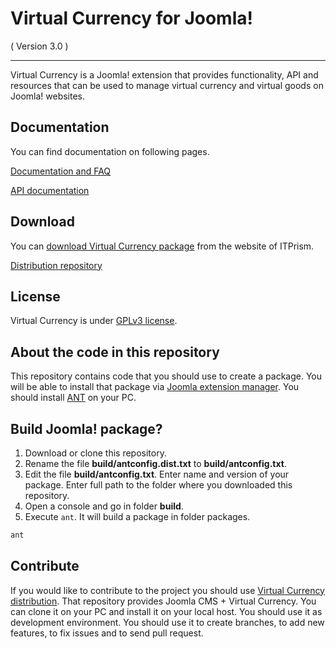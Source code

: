 Virtual Currency for Joomla! 
==========================
( Version 3.0 )
- - -

Virtual Currency is a Joomla! extension that provides functionality, API and resources that can be used to manage virtual currency and virtual goods on Joomla! websites.

## Documentation
You can find documentation on following pages.

[Documentation and FAQ](http://itprism.com/help/111-virtual-currency-documentation)

[API documentation](http://cdn.itprism.com/api/virtualcurrency/index.html)

## Download
You can [download Virtual Currency package](http://itprism.com/free-joomla-extensions/ecommerce-gamification/virtual-currency-accounts-manager) from the website of ITPrism.

[Distribution repository](https://github.com/ITPrism/VirtualCurrencyDistribution)

## License
Virtual Currency is under [GPLv3 license](http://www.gnu.org/licenses/gpl-3.0.en.html).

## About the code in this repository
This repository contains code that you should use to create a package. You will be able to install that package via [Joomla extension manager](https://docs.joomla.org/Help25:Extensions_Extension_Manager_Install).
You should install [ANT](http://ant.apache.org/) on your PC.

## Build Joomla! package?
1. Download or clone this repository.
2. Rename the file __build/antconfig.dist.txt__ to __build/antconfig.txt__.
3. Edit the file __build/antconfig.txt__. Enter name and version of your package. Enter full path to the folder where you downloaded this repository.
4. Open a console and go in folder __build__.
5. Execute `ant`. It will build a package in folder packages.

```bash
ant
```

## Contribute
If you would like to contribute to the project you should use [Virtual Currency distribution](https://github.com/ITPrism/VirtualCurrencyDistribution). That repository provides Joomla CMS + Virtual Currency.
You can clone it on your PC and install it on your local host. You should use it as development environment. You should use it to create branches, to add new features, to fix issues and to send pull request.